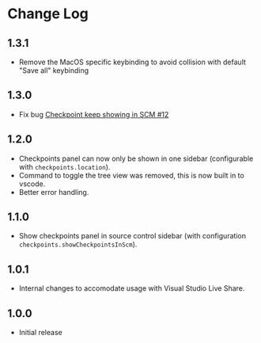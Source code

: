 # Change Log

## 1.3.1
- Remove the MacOS specific keybinding to avoid collision with default "Save all" keybinding

## 1.3.0
- Fix bug [Checkpoint keep showing in SCM #12](https://github.com/micnil/vscode-checkpoints/issues/12)

## 1.2.0
- Checkpoints panel can now only be shown in one sidebar (configurable with `checkpoints.location`).
- Command to toggle the tree view was removed, this is now built in to vscode.
- Better error handling.

## 1.1.0
- Show checkpoints panel in source control sidebar (with configuration `checkpoints.showCheckpointsInScm`).

## 1.0.1
- Internal changes to accomodate usage with Visual Studio Live Share.

## 1.0.0
- Initial release